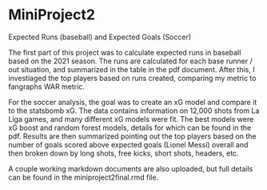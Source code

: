 # MiniProject2
Expected Runs (baseball) and Expected Goals (Soccer)

The first part of this project was to calculate expected runs in baseball based on the 2021 season. The runs are calculated for each base runner / out situation, and summarized in the table in the pdf document. After this, I investiaged the top players based on runs created, comparing my metric to fangraphs WAR metric.

For the soccer analysis, the goal was to create an xG model and compare it to the statsbomb xG. The data contains information on 12,000 shots from La Liga games, and many different xG models were fit. The best models were xG boost and random forest models, details for which can be found in the pdf. Results are then summarized pointing out the top players based on the number of goals scored above expected goals (Lionel Messi) overall and then broken down by long shots, free kicks, short shots, headers, etc. 

A couple working markdown documents are also uploaded, but full details can be found in the miniproject2final.rmd file.
